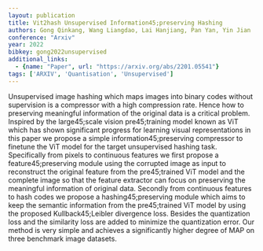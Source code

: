 ```yaml
---
layout: publication
title: Vit2hash Unsupervised Information45;preserving Hashing
authors: Gong Qinkang, Wang Liangdao, Lai Hanjiang, Pan Yan, Yin Jian
conference: "Arxiv"
year: 2022
bibkey: gong2022unsupervised
additional_links:
  - {name: "Paper", url: "https://arxiv.org/abs/2201.05541"}
tags: ['ARXIV', 'Quantisation', 'Unsupervised']
---
```

Unsupervised image hashing which maps images into binary codes without supervision is a compressor with a high compression rate. Hence how to preserving meaningful information of the original data is a critical problem. Inspired by the large45;scale vision pre45;training model known as ViT which has shown significant progress for learning visual representations in this paper we propose a simple information45;preserving compressor to finetune the ViT model for the target unsupervised hashing task. Specifically from pixels to continuous features we first propose a feature45;preserving module using the corrupted image as input to reconstruct the original feature from the pre45;trained ViT model and the complete image so that the feature extractor can focus on preserving the meaningful information of original data. Secondly from continuous features to hash codes we propose a hashing45;preserving module which aims to keep the semantic information from the pre45;trained ViT model by using the proposed Kullback45;Leibler divergence loss. Besides the quantization loss and the similarity loss are added to minimize the quantization error. Our method is very simple and achieves a significantly higher degree of MAP on three benchmark image datasets.
